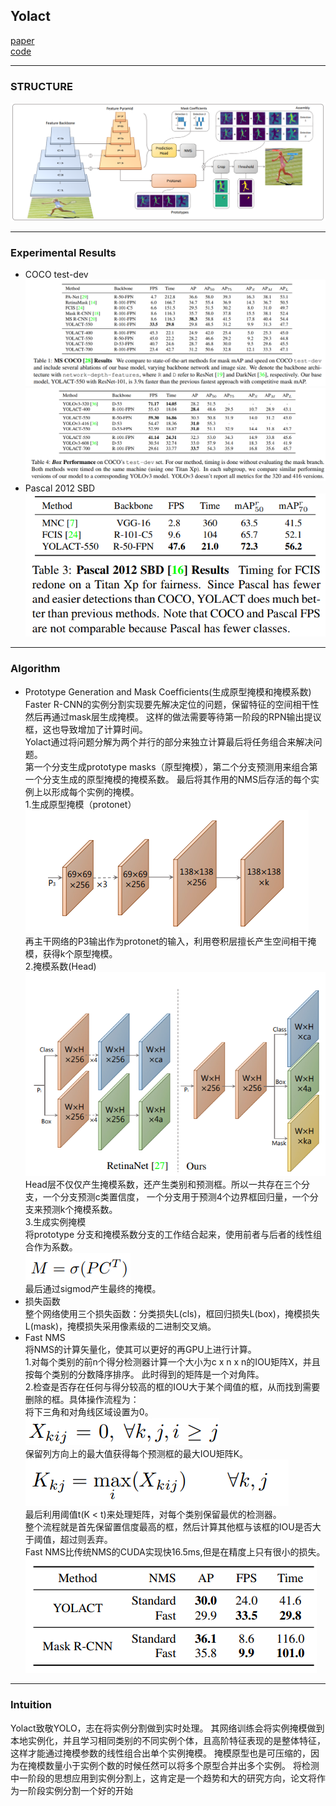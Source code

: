## Yolact
[paper](https://arxiv.org/pdf/1904.02689.pdf)  
[code](https://github.com/dbolya/yolact)  

---
### STRUCTURE
![](src/Structure_0.png)  

---
### Experimental Results  
* COCO test-dev  
![](src/ER_0.png)  
![](src/ER_2.png)
* Pascal 2012 SBD  
![](src/ER_1.png)  

---
### Algorithm  
* Prototype Generation and Mask Coefﬁcients(生成原型掩模和掩模系数)  
Faster R-CNN的实例分割实现要先解决定位的问题，保留特征的空间相干性然后再通过mask层生成掩模。
这样的做法需要等待第一阶段的RPN输出提议框，这也导致增加了计算时间。  
Yolact通过将问题分解为两个并行的部分来独立计算最后将任务组合来解决问题。  
第一个分支生成prototype masks（原型掩模），第二个分支预测用来组合第一个分支生成的原型掩模的掩模系数。
最后将其作用的NMS后存活的每个实例上以形成每个实例的掩模。  
1.生成原型掩模（protonet）  
![](src/Oth_0.png)  
再主干网络的P3输出作为protonet的输入，利用卷积层擅长产生空间相干掩模，获得k个原型掩模。  
2.掩模系数(Head)  
![](src/Oth_1.png)  
Head层不仅仅产生掩模系数，还产生类别和预测框。所以一共存在三个分支，一个分支预测c类置信度，
一个分支用于预测4个边界框回归量，一个分支来预测k个掩模系数。  
3.生成实例掩模  
将prototype 分支和掩模系数分支的工作结合起来，使用前者与后者的线性组合作为系数。  
![](src/Oth_2.png)  
最后通过sigmod产生最终的掩模。  
* 损失函数  
整个网络使用三个损失函数：分类损失L(cls)，框回归损失L(box)，掩模损失L(mask)，掩模损失采用像素级的二进制交叉熵。  
* Fast NMS  
将NMS的计算矢量化，使其可以更好的再GPU上进行计算。  
1.对每个类别的前n个得分检测器计算一个大小为c x n x n的IOU矩阵X，并且按每个类别的分数降序排序。
此时得到的矩阵是一个对角阵。  
2.检查是否存在任何与得分较高的框的IOU大于某个阈值的框，从而找到需要删除的框。具体操作流程为：  
将下三角和对角线区域设置为0。  
![](src/Oth_3.png)  
保留列方向上的最大值获得每个预测框的最大IOU矩阵K。  
![](src/Oth_4.png)  
最后利用阈值t(K < t)来处理矩阵，对每个类别保留最优的检测器。  
整个流程就是首先保留置信度最高的框，然后计算其他框与该框的IOU是否大于阈值，超过则丢弃。  
Fast NMS比传统NMS的CUDA实现快16.5ms,但是在精度上只有很小的损失。  
![](src/Oth_5.png)

---
### Intuition  
Yolact致敬YOLO，志在将实例分割做到实时处理。
其网络训练会将实例掩模做到本地实例化，并且学习相同类别的不同实例个体，且高阶特征表现的是整体特征，
这样才能通过掩模参数的线性组合出单个实例掩模。
掩模原型也是可压缩的，因为在掩模数量小于实例个数的时候任然可以将多个原型合并出多个实例。
将检测中一阶段的思想应用到实例分割上，这肯定是一个趋势和大的研究方向，论文将作为一阶段实例分割一个好的开始